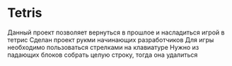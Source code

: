 # Tetris
Данный проект позволяет вернуться в прошлое и насладиться игрой в тетрис
Сделан проект рукми начинающих разработчиков
Для игры необходимо пользоваться стрелками на клавиатуре
Нужно из падающих блоков собрать целую строку, тогда она удалиться

